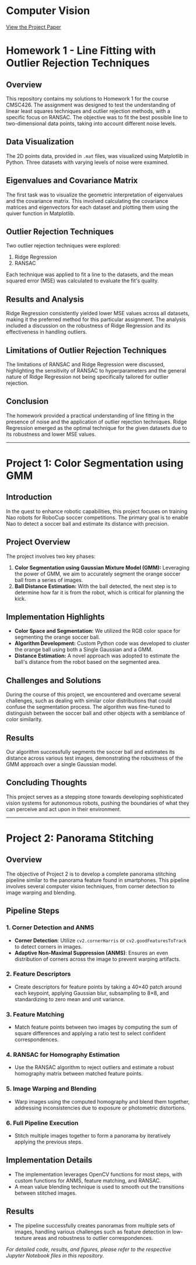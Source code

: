 # Computer Vision
[View the Project Paper](https://github.com/ypeng12/ComputerVision/blob/main/Gradient_Surfing.pdf)
# Homework 1 - Line Fitting with Outlier Rejection Techniques

## Overview
This repository contains my solutions to Homework 1 for the course CMSC426. The assignment was designed to test the understanding of linear least squares techniques and outlier rejection methods, with a specific focus on RANSAC. The objective was to fit the best possible line to two-dimensional data points, taking into account different noise levels.

## Data Visualization
The 2D points data, provided in `.mat` files, was visualized using Matplotlib in Python. Three datasets with varying levels of noise were examined.

## Eigenvalues and Covariance Matrix
The first task was to visualize the geometric interpretation of eigenvalues and the covariance matrix. This involved calculating the covariance matrices and eigenvectors for each dataset and plotting them using the quiver function in Matplotlib.

## Outlier Rejection Techniques
Two outlier rejection techniques were explored:
1. Ridge Regression
2. RANSAC

Each technique was applied to fit a line to the datasets, and the mean squared error (MSE) was calculated to evaluate the fit's quality.

## Results and Analysis
Ridge Regression consistently yielded lower MSE values across all datasets, making it the preferred method for this particular assignment. The analysis included a discussion on the robustness of Ridge Regression and its effectiveness in handling outliers.

## Limitations of Outlier Rejection Techniques
The limitations of RANSAC and Ridge Regression were discussed, highlighting the sensitivity of RANSAC to hyperparameters and the general nature of Ridge Regression not being specifically tailored for outlier rejection.

## Conclusion
The homework provided a practical understanding of line fitting in the presence of noise and the application of outlier rejection techniques. Ridge Regression emerged as the optimal technique for the given datasets due to its robustness and lower MSE values.

---

#  Project 1: Color Segmentation using GMM

## Introduction

In the quest to enhance robotic capabilities, this project focuses on training Nao robots for RoboCup soccer competitions. The primary goal is to enable Nao to detect a soccer ball and estimate its distance with precision.

## Project Overview

The project involves two key phases:
1. **Color Segmentation using Gaussian Mixture Model (GMM):** Leveraging the power of GMM, we aim to accurately segment the orange soccer ball from a series of images.
2. **Ball Distance Estimation:** With the ball detected, the next step is to determine how far it is from the robot, which is critical for planning the kick.

## Implementation Highlights

- **Color Space and Segmentation:** We utilized the RGB color space for segmenting the orange soccer ball.
- **Algorithm Development:** Custom Python code was developed to cluster the orange ball using both a Single Gaussian and a GMM.
- **Distance Estimation:** A novel approach was adopted to estimate the ball's distance from the robot based on the segmented area.

## Challenges and Solutions

During the course of this project, we encountered and overcame several challenges, such as dealing with similar color distributions that could confuse the segmentation process. The algorithm was fine-tuned to distinguish between the soccer ball and other objects with a semblance of color similarity.

## Results

Our algorithm successfully segments the soccer ball and estimates its distance across various test images, demonstrating the robustness of the GMM approach over a single Gaussian model.

## Concluding Thoughts

This project serves as a stepping stone towards developing sophisticated vision systems for autonomous robots, pushing the boundaries of what they can perceive and act upon in their environment.

---
#  Project 2: Panorama Stitching

## Overview
The objective of Project 2 is to develop a complete panorama stitching pipeline similar to the panorama feature found in smartphones. This pipeline involves several computer vision techniques, from corner detection to image warping and blending.

## Pipeline Steps

### 1. Corner Detection and ANMS
- **Corner Detection**: Utilize `cv2.cornerHarris` or `cv2.goodFeaturesToTrack` to detect corners in images.
- **Adaptive Non-Maximal Suppression (ANMS)**: Ensures an even distribution of corners across the image to prevent warping artifacts.

### 2. Feature Descriptors
- Create descriptors for feature points by taking a 40×40 patch around each keypoint, applying Gaussian blur, subsampling to 8×8, and standardizing to zero mean and unit variance.

### 3. Feature Matching
- Match feature points between two images by computing the sum of square differences and applying a ratio test to select confident correspondences.

### 4. RANSAC for Homography Estimation
- Use the RANSAC algorithm to reject outliers and estimate a robust homography matrix between matched feature points.

### 5. Image Warping and Blending
- Warp images using the computed homography and blend them together, addressing inconsistencies due to exposure or photometric distortions.

### 6. Full Pipeline Execution
- Stitch multiple images together to form a panorama by iteratively applying the previous steps.

## Implementation Details

- The implementation leverages OpenCV functions for most steps, with custom functions for ANMS, feature matching, and RANSAC.
- A mean value blending technique is used to smooth out the transitions between stitched images.

## Results

- The pipeline successfully creates panoramas from multiple sets of images, handling various challenges such as feature detection in low-texture areas and robustness to outlier correspondences.


*For detailed code, results, and figures, please refer to the respective Jupyter Notebook files in this repository.*
